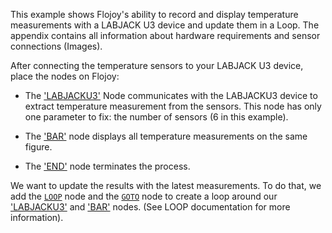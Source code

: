 This example shows Flojoy's ability to record and display temperature measurements with a LABJACK U3 device and update them in a Loop. The appendix contains all information about hardware requirements and sensor connections (Images).


After connecting the temperature sensors to your LABJACK U3 device, place the nodes on Flojoy:


- The ['LABJACKU3'](https://github.com/flojoy-io/nodes/blob/main/INSTRUMENTS/LABJACK/LABJACKU3/LABJACKU3.py) Node communicates with the LABJACKU3 device to extract temperature measurement from the sensors. This node has only one parameter to fix: the number of sensors (6 in this example).


- The ['BAR'](https://github.com/flojoy-io/nodes/blob/main/VISUALIZERS/PLOTLY/BAR/BAR.py) node displays all temperature measurements on the same figure.


- The ['END'](https://github.com/flojoy-io/nodes/blob/main/LOGIC_GATES/TERMINATORS/END/END.py) node terminates the process.


We want to update the results with the latest measurements. To do that, we add the [`LOOP`](https://github.com/flojoy-io/nodes/blob/main/LOGIC_GATES/LOOPS/LOOP/LOOP.py) node and the [`GOTO`](https://github.com/flojoy-io/nodes/blob/main/LOGIC_GATES/LOOPS/GOTO/GOTO.py) node to create a loop around our ['LABJACKU3'](https://github.com/flojoy-io/nodes/blob/main/INSTRUMENTS/LABJACK/LABJACKU3/LABJACKU3.py) and ['BAR'](https://github.com/flojoy-io/nodes/blob/main/VISUALIZERS/PLOTLY/BAR/BAR.py) nodes. (See LOOP documentation for more information).
